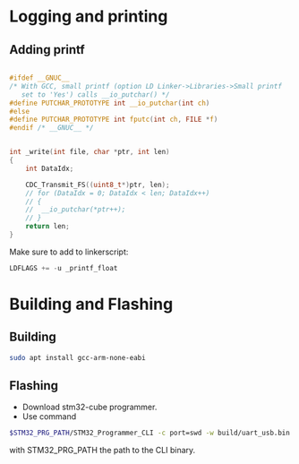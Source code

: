 # Logging and printing
## Adding printf

```c

#ifdef __GNUC__
/* With GCC, small printf (option LD Linker->Libraries->Small printf
   set to 'Yes') calls __io_putchar() */
#define PUTCHAR_PROTOTYPE int __io_putchar(int ch)
#else
#define PUTCHAR_PROTOTYPE int fputc(int ch, FILE *f)
#endif /* __GNUC__ */


int _write(int file, char *ptr, int len)
{
	int DataIdx;

    CDC_Transmit_FS((uint8_t*)ptr, len);
	// for (DataIdx = 0; DataIdx < len; DataIdx++)
	// {
	// 	__io_putchar(*ptr++);
	// }
	return len;
}
```
Make sure to add to linkerscript:
```c
LDFLAGS += -u _printf_float
```

# Building and Flashing
## Building
```bash
sudo apt install gcc-arm-none-eabi
```
## Flashing
- Download stm32-cube programmer.
- Use command
```bash
$STM32_PRG_PATH/STM32_Programmer_CLI -c port=swd -w build/uart_usb.bin 0x080000000
```
with STM32_PRG_PATH the path to the CLI binary.
